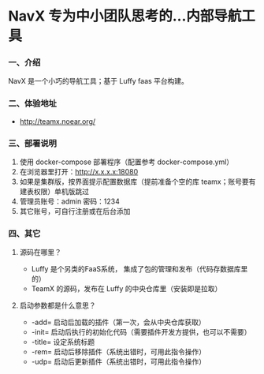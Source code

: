 # NavX 专为中小团队思考的...内部导航工具

### 一、介绍

NavX 是一个小巧的导航工具；基于 Luffy faas 平台构建。


### 二、体验地址

* http://teamx.noear.org/


### 三、部署说明

1. 使用 docker-compose 部署程序（配置参考 docker-compose.yml）
2. 在浏览器里打开：http://x.x.x.x:18080
3. 如果是集群版，按界面提示配置数据库（提前准备个空的库 teamx；账号要有建表权限）单机版跳过
4. 管理员账号：admin  密码：1234
5. 其它账号，可自行注册或在后台添加


### 四、其它

1. 源码在哪里？
   * Luffy 是个另类的FaaS系统， 集成了包的管理和发布（代码存数据库里的）
   * TeamX 的源码，发布在 Luffy 的中央仓库里（安装即是拉取）

2. 启动参数都是什么意思？
   * -add= 启动后加载的插件（第一次，会从中央仓库获取）
   * -init= 启动后执行的初始化代码（需要插件开发方提供，也可以不需要）
   * -title= 设定系统标题
   * -rem= 启动后移除插件（系统出错时，可用此指令操作）
   * -udp= 启动后更新插件（系统出错时，可用此指令操作）

